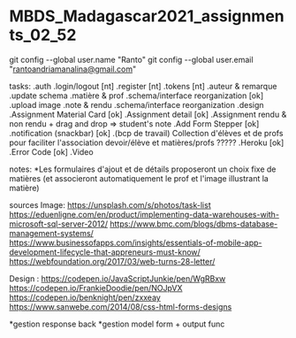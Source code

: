 # MBDS_Madagascar2021_assignments_02_52
git config --global user.name "Ranto"
git config --global user.email "rantoandriamanalina@gmail.com"

tasks:
.auth
    .login/logout [nt]
    .register [nt]
    .tokens [nt]
.auteur & remarque
    .update schema
.matière & prof
    .schema/interface reorganization [ok]
    .upload image
.note & rendu
    .schema/interface reorganization
.design
    .Assignment Material Card [ok]
    .Assignment detail [ok]
    .Assignment rendu & non rendu 
        + drag and drop => student's note
    .Add Form Stepper [ok]
.notification (snackbar) [ok]
.(bcp de travail) Collection d'élèves et de profs pour faciliter l'association devoir/élève et matières/profs ?????
.Heroku [ok]
.Error Code [ok]
.Video

notes: 
    *Les formulaires d'ajout et de détails proposeront un choix fixe de matières (et associeront automatiquement le prof et l'image illustrant la matière)


sources Image:
https://unsplash.com/s/photos/task-list
https://eduenligne.com/en/product/implementing-data-warehouses-with-microsoft-sql-server-2012/
https://www.bmc.com/blogs/dbms-database-management-systems/
https://www.businessofapps.com/insights/essentials-of-mobile-app-development-lifecycle-that-appreneurs-must-know/
https://webfoundation.org/2017/03/web-turns-28-letter/

Design :
https://codepen.io/JavaScriptJunkie/pen/WgRBxw
https://codepen.io/FrankieDoodie/pen/NOJpVX
https://codepen.io/benknight/pen/zxxeay
https://www.sanwebe.com/2014/08/css-html-forms-designs

*gestion response back
*gestion model form + output func